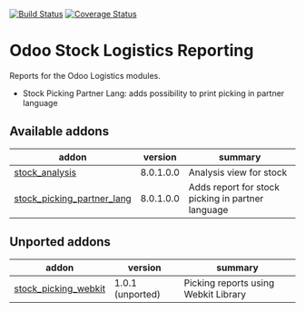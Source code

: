 [![Build Status](https://travis-ci.org/OCA/stock-logistics-reporting.svg?branch=8.0)](https://travis-ci.org/OCA/stock-logistics-reporting)
[![Coverage Status](https://coveralls.io/repos/OCA/stock-logistics-reporting/badge.png?branch=8.0)](https://coveralls.io/r/OCA/stock-logistics-reporting?branch=8.0)

Odoo Stock Logistics Reporting
==============================

Reports for the Odoo Logistics modules.

 - Stock Picking Partner Lang: adds possibility to print picking in partner language

[//]: # (addons)

Available addons
----------------
addon | version | summary
--- | --- | ---
[stock_analysis](stock_analysis/) | 8.0.1.0.0 | Analysis view for stock
[stock_picking_partner_lang](stock_picking_partner_lang/) | 8.0.1.0.0 | Adds report for stock picking in partner language


Unported addons
---------------
addon | version | summary
--- | --- | ---
[stock_picking_webkit](stock_picking_webkit/) | 1.0.1 (unported) | Picking reports using Webkit Library

[//]: # (end addons)
